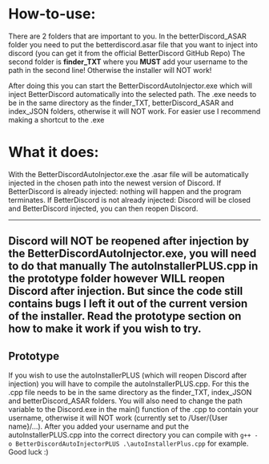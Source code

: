 # How-to-use:
There are 2 folders that are important to you. In the betterDiscord_ASAR folder you need to put the betterdiscord.asar file that you want to inject into discord (you can get it from the official BetterDiscord GitHub Repo)
The second folder is **finder_TXT** where you **MUST** add your username to the path in the second line! Otherwise the installer will NOT work!

After doing this you can start the BetterDiscordAutoInjector.exe which will inject BetterDiscord automatically into the selected path. The .exe needs to be in the same directory as the finder_TXT, betterDiscord_ASAR and index_JSON folders, otherwise it will NOT work.
For easier use I recommend making a shortcut to the .exe

# What it does:
With the BetterDiscordAutoInjector.exe the .asar file will be automatically injected in the chosen path into the newest version of Discord.
If BetterDiscord is already injected: nothing will happen and the program terminates.
If BetterDiscord is not already injected: Discord will be closed and BetterDiscord injected, you can then reopen Discord.

----
Discord will NOT be reopened after injection by the BetterDiscordAutoInjector.exe, you will need to do that manually
The autoInstallerPLUS.cpp in the prototype folder however WILL reopen Discord after injection. But since the code still contains bugs I left it out of the current version of the installer. Read the prototype section on how to make it work if you wish to try.
----

## Prototype
If you wish to use the autoInstallerPLUS (which will reopen Discord after injection) you will have to compile the autoInstallerPLUS.cpp. For this the .cpp file needs to be in the same directory as the finder_TXT, index_JSON and betterDiscord_ASAR folders.
You will also need to change the path variable to the Discord.exe in the main() function of the .cpp to contain your username, otherwise it will NOT work (currently set to /User/{User name}/...).
After you added your username and put the autoInstallerPLUS.cpp into the correct directory you can compile with
``
g++ -o BetterDiscordAutoInjectorPLUS .\autoInstallerPlus.cpp
``
for example.
Good luck :)
